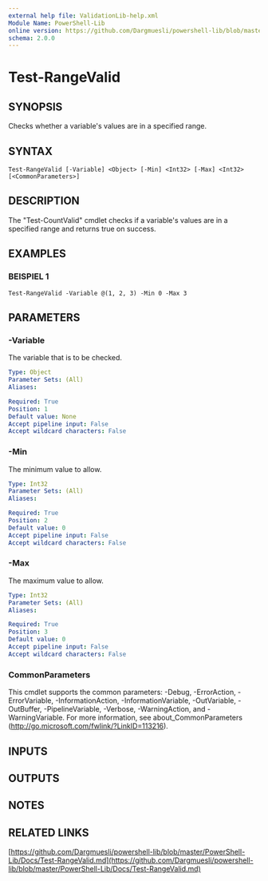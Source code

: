 ```yaml
---
external help file: ValidationLib-help.xml
Module Name: PowerShell-Lib
online version: https://github.com/Dargmuesli/powershell-lib/blob/master/PowerShell-Lib/Docs/Test-RangeValid.md
schema: 2.0.0
---
```


# Test-RangeValid

## SYNOPSIS
Checks whether a variable's values are in a specified range.

## SYNTAX

```
Test-RangeValid [-Variable] <Object> [-Min] <Int32> [-Max] <Int32> [<CommonParameters>]
```

## DESCRIPTION
The "Test-CountValid" cmdlet checks if a variable's values are in a specified range and returns true on success.

## EXAMPLES

### BEISPIEL 1
```
Test-RangeValid -Variable @(1, 2, 3) -Min 0 -Max 3
```

## PARAMETERS

### -Variable
The variable that is to be checked.

```yaml
Type: Object
Parameter Sets: (All)
Aliases:

Required: True
Position: 1
Default value: None
Accept pipeline input: False
Accept wildcard characters: False
```

### -Min
The minimum value to allow.

```yaml
Type: Int32
Parameter Sets: (All)
Aliases:

Required: True
Position: 2
Default value: 0
Accept pipeline input: False
Accept wildcard characters: False
```

### -Max
The maximum value to allow.

```yaml
Type: Int32
Parameter Sets: (All)
Aliases:

Required: True
Position: 3
Default value: 0
Accept pipeline input: False
Accept wildcard characters: False
```

### CommonParameters
This cmdlet supports the common parameters: -Debug, -ErrorAction, -ErrorVariable, -InformationAction, -InformationVariable, -OutVariable, -OutBuffer, -PipelineVariable, -Verbose, -WarningAction, and -WarningVariable.
For more information, see about_CommonParameters (http://go.microsoft.com/fwlink/?LinkID=113216).

## INPUTS

## OUTPUTS

## NOTES

## RELATED LINKS

[https://github.com/Dargmuesli/powershell-lib/blob/master/PowerShell-Lib/Docs/Test-RangeValid.md](https://github.com/Dargmuesli/powershell-lib/blob/master/PowerShell-Lib/Docs/Test-RangeValid.md)

